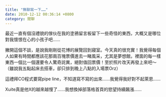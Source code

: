 ```yaml
---
title: "無聊寫一下……"
date: 2010-12-12 00:36:14 +0800
category: 閒聊
---
```

<p>最近一直有個沒禮貌的傢伙在我的塗鴉留言板留下一些奇怪的東西，大概又是哪位對我懷恨在心的小孩子吧&hellip;&hellip;</p><p>撇開這個不談，是說我剛剛從花博的展覽回到寢室。今天真的很充實！我覺得每個人如果有時間都應該花那兩百塊票價進去一睹風采，尤其是夢想館，裡面的每一樣東西一個比一個還要令人驚奇詫異，絕對值回票價！至於照片改天再發上來吧～（雖說我五點起床去搭車，卻只排到晚上八點的入場票Orz）</p><p>這禮拜CO程式要寫pipe line，不知道寫不寫的出來&hellip;&hellip;我覺得我好對不起萊恩&hellip;&hellip;</p><p>Xuite真是他X的越來越慢了&hellip;&hellip;我想換掉部落格首頁的慾望持續飆漲&hellip;&hellip;</p>
